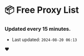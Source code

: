 # :package: Free Proxy List
### Updated every 15 minutes.

- Last updated: `2024-08-20 06:13`

:heart:
